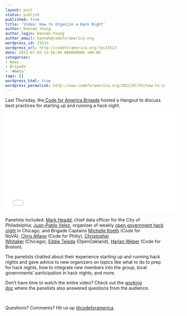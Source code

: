 ```yaml
---
layout: post
status: publish
published: true
title: 'Video: How to Organize a Hack Night'
author: Hannah Young
author_login: Hannah Young
author_email: hannah@codeforamerica.org
wordpress_id: 23513
wordpress_url: http://codeforamerica.org/?p=23513
date: 2013-07-03 13:56:04.000000000 +00:00
categories:
- News
- Brigade
- '#meta'
tags: []
wordpress_html: true
wordpress_permalink: http://www.codeforamerica.org/2013/07/03/how-to-organize-a-hack-night/
---
```


<p>Last Thursday, the<a href="http://brigade.codeforamerica.org/"> Code for America Brigade</a> hosted a Hangout to discuss best practices for starting up and running a hack night.</p>
<p><iframe allowfullscreen="" frameborder="0" height="315" src="//www.youtube.com/embed/ge6AQVG36mQ" width="560"></iframe></p>
<p>Panelists included: <a href="https://twitter.com/mheadd">Mark Headd</a>, chief data officer for the City of Philadelphia; <a href="https://twitter.com/jpvelez">Juan-Pablo Velez</a>, organizer of weekly <a href="http://opengovhacknight.eventbrite.com/">open government hack night</a> in Chicago; and Brigade Captains <a href="https://twitter.com/michellekoeth">Michelle Koeth</a> (Code for NoVA), <a href="https://twitter.com/themightychris">Chris Alfano</a> (Code for Philly), <a href="https://twitter.com/CivicWhitaker">Christopher Whitaker</a> (Chicago), <a href="https://twitter.com/eddietejeda">Eddie Tejeda</a> (OpenOakland), <a href="https://twitter.com/WheresHJ">Harlan Weber</a> (Code for Boston).</p>
<p>The panelists chatted about their experience starting up and running hack nights and gave advice to new organizers on topics like what to do to prep for hack nights, how to integrate new members into the group, local governments’ participation in hack nights, and more.</p>
<p>Don’t have time to watch the entire video? Check out the <a href="https://docs.google.com/a/codeforamerica.org/document/d/1hMn0-468S7j5Rd5En6Sk2IazvdmorBYSdJGB3dfR52I/edit">working doc</a> where the panelists also answered questions from the audience.</p>
<p> </p>
<p>Questions? Comments? Hit us up <a href="http://twitter.com/codeforamerica" target="_blank">@codeforamerica</a>.</p>
<p> </p>
<p> </p>
